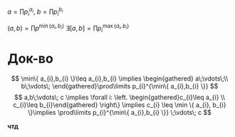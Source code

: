 $a = \prod\limits p_{i}^{a_{i}},\ b = \prod\limits p_{i}^{b_{i}}$

$(a,b) = \prod\limits p^{\min\{ a_{i},b_{i} \}}$
$\exists [a,b]=\prod\limits p_{i}^{\max \{ a_{i},b_{i} \}}$

# Док-во

$$
\min\{ a_{i},b_{i} \}\leq a_{i},b_{i} \implies \begin{gathered}
a\;\vdots\;\\
b\;\vdots\;
\end{gathered}\prod\limits p_{i}^{\min\{ a_{i},b_{i} \}}
$$
$$
a,b\;\vdots\; c \implies \forall i: \left. \begin{gathered}c_{i}\leq a_{i} \\ c_{i}\leq b_{i}\end{gathered} \right\} \implies c_{i} \leq \min \{ a_{i}, b_{i} \}\implies \prod\limits p_{i}^{\min\{ a_{i},b_{i} \}} \;\vdots\; c
$$

**чтд**